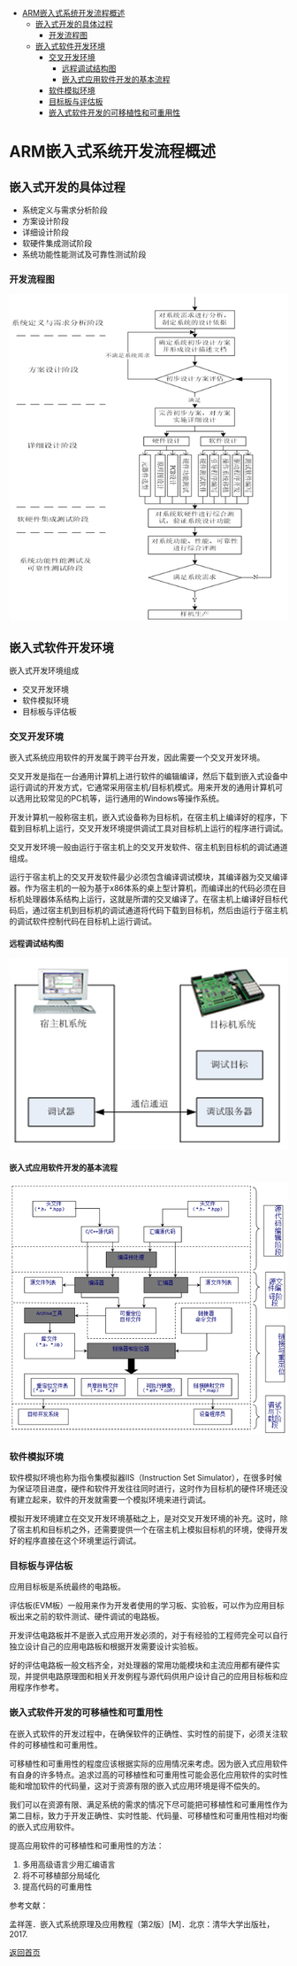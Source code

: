 - [ARM嵌入式系统开发流程概述](#arm嵌入式系统开发流程概述)
  - [嵌入式开发的具体过程](#嵌入式开发的具体过程)
    - [开发流程图](#开发流程图)
  - [嵌入式软件开发环境](#嵌入式软件开发环境)
    - [交叉开发环境](#交叉开发环境)
      - [远程调试结构图](#远程调试结构图)
      - [嵌入式应用软件开发的基本流程](#嵌入式应用软件开发的基本流程)
    - [软件模拟环境](#软件模拟环境)
    - [目标板与评估板](#目标板与评估板)
    - [嵌入式软件开发的可移植性和可重用性](#嵌入式软件开发的可移植性和可重用性)



# ARM嵌入式系统开发流程概述

## 嵌入式开发的具体过程

+ 系统定义与需求分析阶段
+ 方案设计阶段
+ 详细设计阶段
+ 软硬件集成测试阶段
+ 系统功能性能测试及可靠性测试阶段

### 开发流程图

![](https://raw.githubusercontent.com/timerring/picgo/master/picbed/image-20221227102743978.png)

## 嵌入式软件开发环境

嵌入式开发环境组成

+ 交叉开发环境
+ 软件模拟环境
+ 目标板与评估板	

### 交叉开发环境

嵌入式系统应用软件的开发属于跨平台开发，因此需要一个交叉开发环境。

交叉开发是指在一台通用计算机上进行软件的编辑编译，然后下载到嵌入式设备中运行调试的开发方式，它通常采用宿主机/目标机模式。用来开发的通用计算机可以选用比较常见的PC机等，运行通用的Windows等操作系统。

开发计算机一般称宿主机，嵌入式设备称为目标机，在宿主机上编译好的程序，下载到目标机上运行，交叉开发环境提供调试工具对目标机上运行的程序进行调试。

交叉开发环境一般由运行于宿主机上的交叉开发软件、宿主机到目标机的调试通道组成。

运行于宿主机上的交叉开发软件最少必须包含编译调试模块，其编译器为交叉编译器。作为宿主机的一般为基于x86体系的桌上型计算机，而编译出的代码必须在目标机处理器体系结构上运行，这就是所谓的交叉编译了。在宿主机上编译好目标代码后，通过宿主机到目标机的调试通道将代码下载到目标机，然后由运行于宿主机的调试软件控制代码在目标机上运行调试。

#### 远程调试结构图

![](https://raw.githubusercontent.com/timerring/picgo/master/picbed/image-20221227102837801.png)

#### 嵌入式应用软件开发的基本流程

![](https://raw.githubusercontent.com/timerring/picgo/master/picbed/image-20221227102904334.png)

### 软件模拟环境

软件模拟环境也称为指令集模拟器IIS（Instruction Set Simulator），在很多时候为保证项目进度，硬件和软件开发往往同时进行，这时作为目标机的硬件环境还没有建立起来，软件的开发就需要一个模拟环境来进行调试。

模拟开发环境建立在交叉开发环境基础之上，是对交叉开发环境的补充。这时，除了宿主机和目标机之外，还需要提供一个在宿主机上模拟目标机的环境，使得开发好的程序直接在这个环境里运行调试。

### 目标板与评估板

应用目标板是系统最终的电路板。

评估板(EVM板）一般用来作为开发者使用的学习板、实验板，可以作为应用目标板出来之前的软件测试、硬件调试的电路板。

开发评估电路板并不是嵌入式应用开发必须的，对于有经验的工程师完全可以自行独立设计自己的应用电路板和根据开发需要设计实验板。

好的评估电路板一般文档齐全，对处理器的常用功能模块和主流应用都有硬件实现，并提供电路原理图和相关开发例程与源代码供用户设计自己的应用目标板和应用程序作参考。

### 嵌入式软件开发的可移植性和可重用性

在嵌入式软件的开发过程中，在确保软件的正确性、实时性的前提下，必须关注软件的可移植性和可重用性。

可移植性和可重用性的程度应该根据实际的应用情况来考虑。因为嵌入式应用软件有自身的许多特点。追求过高的可移植性和可重用性可能会恶化应用软件的实时性能和增加软件的代码量，这对于资源有限的嵌入式应用环境是得不偿失的。

我们可以在资源有限、满足系统的需求的情况下尽可能把可移植性和可重用性作为第二目标，致力于开发正确性、实时性能、代码量、可移植性和可重用性相对均衡的嵌入式应用软件。

提高应用软件的可移植性和可重用性的方法：

1. 多用高级语言少用汇编语言
2. 将不可移植部分局域化
3. 提高代码的可重用性



参考文献：

孟祥莲．嵌入式系统原理及应用教程（第2版）[M]．北京：清华大学出版社，2017.



[返回首页](https://github.com/timerring/hardware-tutorial)